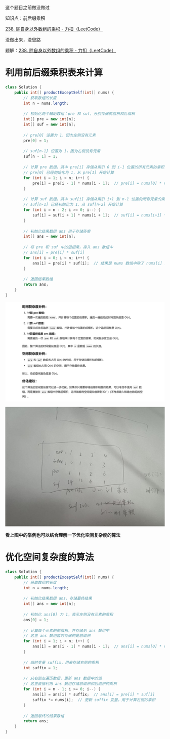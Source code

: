 



这个题目之前做没做过



知识点：前后缀乘积



[238. 除自身以外数组的乘积 - 力扣（LeetCode）](https://leetcode.cn/problems/product-of-array-except-self/description/?envType=study-plan-v2&envId=top-100-liked)



没做出来，没思路



题解：[238. 除自身以外数组的乘积 - 力扣（LeetCode）](https://leetcode.cn/problems/product-of-array-except-self/solutions/2783788/qian-hou-zhui-fen-jie-fu-ti-dan-pythonja-86r1/?envType=study-plan-v2&envId=top-100-liked)





# 利用前后缀乘积表来计算



```java
class Solution {
    public int[] productExceptSelf(int[] nums) {
        // 获取数组的长度
        int n = nums.length;

        // 初始化两个辅助数组：pre 和 suf，分别存储前缀积和后缀积
        int[] pre = new int[n];
        int[] suf = new int[n];
        
        // pre[0] 设置为 1，因为左侧没有元素
        pre[0] = 1;
        
        // suf[n-1] 设置为 1，因为右侧没有元素
        suf[n - 1] = 1;
        
        // 计算 pre 数组，其中 pre[i] 存储从索引 0 到 i-1 位置的所有元素的乘积
        // pre[0] 已经初始化为 1，从 pre[1] 开始计算
        for (int i = 1; i < n; i++) {
            pre[i] = pre[i - 1] * nums[i - 1];  // pre[i] = nums[0] * nums[1] * ... * nums[i-1]
        }

        // 计算 suf 数组，其中 suf[i] 存储从索引 i+1 到 n-1 位置的所有元素的乘积
        // suf[n-1] 已经初始化为 1，从 suf[n-2] 开始计算
        for (int i = n - 2; i >= 0; i--) {
            suf[i] = suf[i + 1] * nums[i + 1];  // suf[i] = nums[i+1] * nums[i+2] * ... * nums[n-1]
        }

        // 初始化结果数组 ans 用于存储答案
        int[] ans = new int[n];
        
        // 将 pre 和 suf 中的值相乘，存入 ans 数组中
        // ans[i] = pre[i] * suf[i]
        for (int i = 0; i < n; i++) {
            ans[i] = pre[i] * suf[i];  // 结果是 nums 数组中除了 nums[i] 之外的所有元素的乘积
        }
        
        // 返回结果数组
        return ans;
    }
}

```



![{11EF836D-DDF0-4C5C-A713-68E8F954F458}](assets/{11EF836D-DDF0-4C5C-A713-68E8F954F458}.png)









![acfa5b0ae715431ad670028f16f7dd1](assets/acfa5b0ae715431ad670028f16f7dd1-1739869926592-3.jpg)

**看上图中的举例也可以结合理解一下优化空间复杂度的算法**



# 优化空间复杂度的算法



```java
class Solution {
    public int[] productExceptSelf(int[] nums) {
        // 获取数组的长度
        int n = nums.length;

        // 初始化结果数组 ans，存储最终结果
        int[] ans = new int[n];
        
        // 初始化 ans[0] 为 1，表示左侧没有元素的乘积
        ans[0] = 1;

        // 计算每个元素的前缀积，并存储到 ans 数组中
        // 这里 ans 数组暂时存储的是前缀积
        for (int i = 1; i < n; i++) {
            ans[i] = ans[i - 1] * nums[i - 1];  // ans[i] = nums[0] * nums[1] * ... * nums[i-1]
        }

        // 临时变量 suffix，用来存储右侧的乘积
        int suffix = 1;
        
        // 从右到左遍历数组，更新 ans 数组中的值
        // 这里直接利用 ans 数组存储前缀积和后缀积的乘积
        for (int i = n - 1; i >= 0; i--) {
            ans[i] = ans[i] * suffix;  // ans[i] = pre[i] * suf[i]
            suffix *= nums[i];  // 更新 suffix 变量，用于计算右侧的乘积
        }

        // 返回最终的结果数组
        return ans;
    }
}

```


